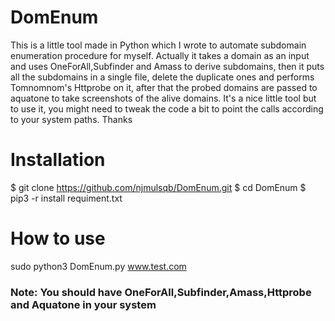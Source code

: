# DomEnum

This is a little tool made in Python which I wrote to automate subdomain enumeration procedure for myself. Actually it takes a domain as an input and uses OneForAll,Subfinder and Amass to derive subdomains, then it puts all the subdomains in a single file, delete the duplicate ones and performs Tomnomnom's Httprobe on it, after that the probed domains are passed to aquatone to take screenshots of the alive domains. It's a nice little tool but to use it, you might need to tweak the code a bit to point the calls according to your system paths. Thanks

# Installation
 $ git clone https://github.com/njmulsqb/DomEnum.git
 $ cd DomEnum
 $ pip3 -r install requiment.txt

# How to use
sudo python3 DomEnum.py www.test.com

### Note: You should have OneForAll,Subfinder,Amass,Httprobe and Aquatone in your system
